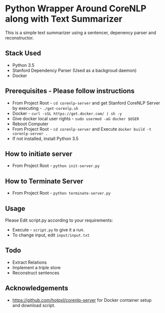 # Python Wrapper Around CoreNLP along with Text Summarizer
This is a simple text summarizer using a sentencer, depenency parser and reconstructor.  

## Stack Used
- Python 3.5  
- Stanford Dependency Parser (Used as a backgroud daemon)
- Docker

## Prerequisites - Please follow instructions
- From Project Root - ```cd corenlp-server``` and get Stanford CoreNLP Server by executing - ```./get-corenlp.sh```
- Docker - ```curl -sSL https://get.docker.com/ | sh -y```
- Give docker local user rights - ```sudo usermod -aG docker $USER```
- Reboot Computer
- From Project Root - ```cd corenlp-server``` and Execute ```docker build -t corenlp-server .```
- If not installed, install Python 3.5

## How to initiate server
- From Project Root - ```python init-server.py```

## How to Terminate Server
- From Project Root - ```python terminate-server.py```

## Usage
Please Edit script.py according to your requirements:  
- Execute - ```script.py``` to give it a run.
- To change input, edit ```input/input.txt```

## Todo
- Extract Relations
- Implement a triple store
- Reconstruct sentences

## Acknowledgements
- https://github.com/hotpxl/corenlp-server for Docker container setup and download script.